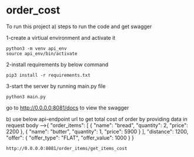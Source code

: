 # order_cost
To run this project
a) steps to run the code and get swagger

1-create a virtiual environment and activate it

    python3 -m venv api_env
    source api_env/bin/activate
    
2-install requirements by below command

    pip3 install -r requirements.txt

3-start the server by running main.py file

    python3 main.py

go to http://0.0.0.0:8081/docs  to view the swagger 

b)
use below api-endpoint url to get total cost of order by providing data in request body -->{ "order_items": [ { "name": "bread", "quantity": 2, "price": 2200 }, { "name": "butter", "quantity": 1, "price": 5900 } ], "distance": 1200, "offer": { "offer_type": "FLAT", "offer_value": 1000 } }

    http://0.0.0.0:8081/order_items/get_items_cost

